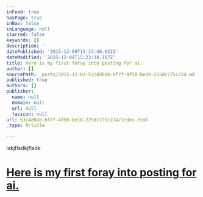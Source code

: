 ```yaml
---
inFeed: true
hasPage: true
inNav: false
inLanguage: null
starred: false
keywords: []
description: ''
datePublished: '2015-12-09T15:23:40.622Z'
dateModified: '2015-12-09T15:23:34.167Z'
title: Here is my first foray into posting for ai.
author: []
sourcePath: _posts/2015-12-03-53c4d0ab-bf7f-4f58-be18-225dc775c224.md
published: true
authors: []
publisher:
  name: null
  domain: null
  url: null
  favicon: null
url: 53c4d0ab-bf7f-4f58-be18-225dc775c224/index.html
_type: Article

---
```

lskjflsdkjflsdk

# [Here is my first foray into posting for ai.][0]

[0]: null